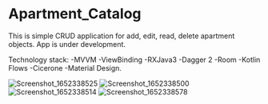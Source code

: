 # Apartment_Catalog

This is simple CRUD application for add, edit, read, delete apartment objects.
App is under development.

Technology stack:
-MVVM
-ViewBinding
-RXJava3
-Dagger 2
-Room
-Kotlin Flows
-Cicerone
-Material Design.

![Screenshot_1652338525](https://user-images.githubusercontent.com/89345780/168013142-9829f2fc-4dbf-4086-950d-5874711f24cd.png)
![Screenshot_1652338500](https://user-images.githubusercontent.com/89345780/168013165-3fcb3e14-262f-41dc-8a17-881d8f1b194d.png)
![Screenshot_1652338514](https://user-images.githubusercontent.com/89345780/168013184-c84b8202-6c90-4236-96ec-91b61e20624d.png)
![Screenshot_1652338578](https://user-images.githubusercontent.com/89345780/168013206-780e78bc-97aa-4253-bcdb-06fc8b97d997.png)
